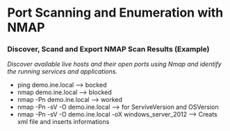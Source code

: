 # Port Scanning and Enumeration with NMAP

### Discover, Scand and Export NMAP Scan Results (Example)

 *Discover available live hosts and their open ports using Nmap and identify the running services and applications.*
 
- ping demo.ine.local --> bocked
- nmap demo.ine.local --> blocked
- nmap -Pn demo.ine.local --> worked
- nmap -Pn -sV -O demo.ine.local --> for ServiveVersion and OSVersion
- nmap -Pn -sV -O demo.ine.local -oX windows_server_2012 --> Creats xml file and inserts informations
